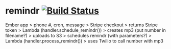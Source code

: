 # remindr [![Build Status](https://travis-ci.org/yohanmishkin/remindr.svg?branch=master)](https://travis-ci.org/yohanmishkin/remindr)


Ember app 
	> phone #, cron, message
	> Stripe checkout 
		> returns Stripe token
	> Lambda (handler.schedule_remindr())
		> creates mp3 (put number in filename?)
		> uploads to S3
		> schedules remindr (with parameters?)
			> Lambda (handler.process_remindr())
				> uses Twilio to call number with mp3